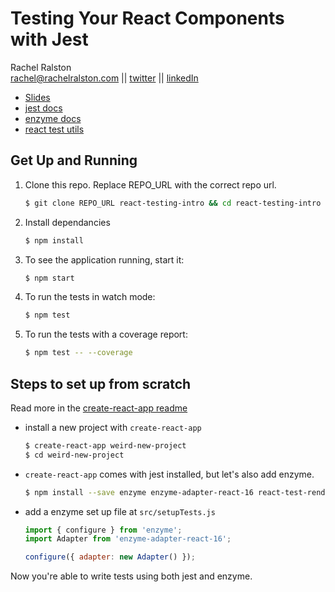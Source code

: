 # Testing Your React Components with Jest
Rachel Ralston  
rachel@rachelralston.com  ||  [twitter](http://www.twitter.com/rachelralston)  ||  [linkedIn](http://www.linkedin.com/in/rachelralston)

- [Slides](https://docs.google.com/presentation/d/1yCGndq7xgbBD-BgfhRB8y0a5-kw1SNnM-TCI0NQkxYY/edit?usp=sharing)
- [jest docs](https://facebook.github.io/jest/)
- [enzyme docs](https://github.com/airbnb/enzyme)
- [react test utils](https://reactjs.org/docs/test-renderer.html)

## Get Up and Running
1. Clone this repo. Replace REPO_URL with the correct repo url.
    ```Bash
    $ git clone REPO_URL react-testing-intro && cd react-testing-intro
    ```
1. Install dependancies
    ```bash
    $ npm install
    ```
1. To see the application running, start it:
    ```bash
    $ npm start
    ```
1. To run the tests in watch mode:
    ```bash
    $ npm test
    ```
1. To run the tests with a coverage report:
    ```bash
    $ npm test -- --coverage
    ```

## Steps to set up from scratch
Read more in the [create-react-app readme](https://github.com/facebook/create-react-app/blob/master/packages/react-scripts/template/README.md#running-tests)
- install a new project with `create-react-app`
    ```Bash
    $ create-react-app weird-new-project
    $ cd weird-new-project
    ```

- `create-react-app` comes with jest installed, but let's also add enzyme.
    ```bash
    $ npm install --save enzyme enzyme-adapter-react-16 react-test-renderer
    ```
- add a enzyme set up file at `src/setupTests.js`
    ```js
    import { configure } from 'enzyme';
    import Adapter from 'enzyme-adapter-react-16';

    configure({ adapter: new Adapter() });
    ```

Now you're able to write tests using both jest and enzyme.
